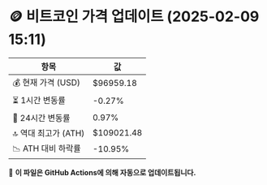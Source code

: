 # 🪙 비트코인 가격 업데이트 (2025-02-09 15:11)

| 항목                | 값 |
|--------------------|----------------|
| 💰 현재 가격 (USD) | $96959.18 |
| ⏳ 1시간 변동률    | -0.27% |
| 📆 24시간 변동률   | 0.97% |
| 🔝 역대 최고가 (ATH) | $109021.48 |
| 📉 ATH 대비 하락률 | -10.95% |

🔄 **이 파일은 GitHub Actions에 의해 자동으로 업데이트됩니다.**
